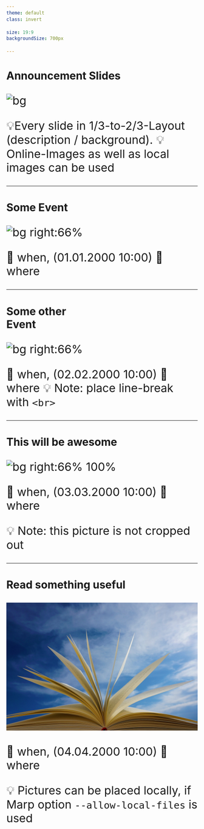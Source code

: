 ```yaml
---
theme: default
class: invert

size: 19:9
backgroundSize: 700px

---
```

<style> 
p {
  font-size: 30px;
}
section {
    padding: 20pt;
}
</style>

# Announcement Slides
![bg](#0008)

💡Every slide in $1/3$-to-$2/3$-Layout (description / background).
💡Online-Images as well as local images can be used

---

# Some Event
![bg right:66%](https://fakeimg.pl/1280x720/0288d1/fff/?text=Background)

📅 when, (01.01.2000 10:00)
📍 where 

---

# Some other <br> Event
![bg right:66%](https://fakeimg.pl/1280x720/d10288/fff/?text=Background)

📅 when, (02.02.2000 10:00)
📍 where 
💡 Note: place line-break with `<br>`

---

# This will be awesome
![bg right:66% 100%](https://fakeimg.pl/1280x720/88d102/fff/?text=Awesome%20Background)

📅 when, (03.03.2000 10:00)
📍 where 

💡 Note: this picture is not cropped out

---

# Read something useful
![bg right:66%](pics/a-book-5178205_1280.jpg)

📅 when, (04.04.2000 10:00)
📍 where 

💡 Pictures can be placed locally, if Marp option `--allow-local-files` is used